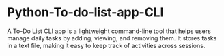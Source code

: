 # Python-To-do-list-app-CLI
A To-Do List CLI app is a lightweight command-line tool that helps users manage daily tasks by adding, viewing, and removing them. It stores tasks in a text file, making it easy to keep track of activities across sessions.
